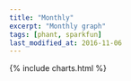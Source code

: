 ```yaml
---
title: "Monthly"
excerpt: "Monthly graph"
tags: [phant, sparkfun]
last_modified_at: 2016-11-06
---
```


{% include charts.html %}

<script>
var drawThisChart = creata_drawChart('?limit=360&sample=24', 'chart-monthly');
google.charts.setOnLoadCallback(drawThisChart);
</script>

<div id="chart-monthly" style="width: 100%;"></div>

